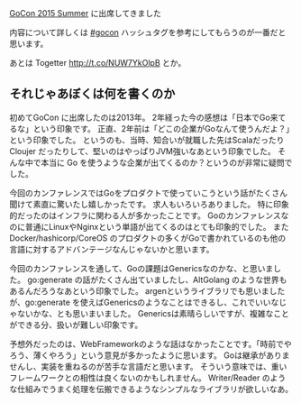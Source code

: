 [GoCon 2015 Summer](http://gocon.connpass.com/event/14063/) に出席してきました

内容について詳しくは [#gocon](https://twitter.com/hashtag/gocon?src=hash) ハッシュタグを参考にしてもらうのが一番だと思います。

あとは Togetter http://t.co/NUW7YkOlpB とか。

## それじゃあぼくは何を書くのか

初めてGoCon に出席したのは2013年。
2年経った今の感想は「日本でGo来てるな」という印象です。
正直、2年前は「どこの企業がGoなんて使うんだよ？」という印象でした。
というのも、当時、知合いが就職した先はScalaだったりCloujer だったりして、堅いのはやっぱりJVM強いなあという印象でした。
そんな中で本当に Go を使うような企業が出てくるのか？というのが非常に疑問でした。

今回のカンファレンスではGoをプロダクトで使っていこうという話がたくさん聞けて素直に驚いたし嬉しかったです。
求人もいろいろありました。
特に印象的だったのはインフラに関わる人が多かったことです。
Goのカンファレンスなのに普通にLinuxやNginxという単語が出てくるのはとても印象的でした。
またDocker/hashicorp/CoreOS のプロダクトの多くがGoで書かれているのも他の言語に対するアドバンテージなんじゃないかと思います。

今回のカンファレンスを通して、Goの課題はGenericsなのかな、と思いました。
go:generate の話がたくさん出ていましたし、AltGolang のような世界もあるんだろうなあという印象でした。
argenというライブラリでも思いましたが、go:generate を使えばGenericsのようなことはできるし、これでいいなじゃないかな、とも思いまいました。
Genericsは素晴らしいですが、複雑なことができる分、扱いが難しい印象です。

予想外だったのは、WebFrameworkのような話はなかったことです。「時前でやろう、薄くやろう」という意見が多かったように思います。
Goは継承がありませんし、実装を重ねるのが苦手な言語だと思います。
そういう意味では、重いフレームワークとの相性は良くないのかもしれません。
Writer/Reader のような仕組みでうまく処理を伝搬できるようなシンプルなライブラリが欲しいなあ。

